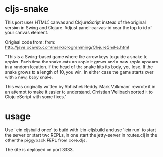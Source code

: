 # cljs-snake

This port uses HTML5 canvas and ClojureScript instead of
the original version in Swing and Clojure. Adjust
panel-canvas-id near the top to id of your canvas element.

Original code from:
from: http://java.ociweb.com/mark/programming/ClojureSnake.html

"This is a Swing-based game where the arrow keys to guide
a snake to apples.  Each time the snake eats an apple it
grows and a new apple appears in a random location.
If the head of the snake hits its body, you lose.
If the snake grows to a length of 10, you win.
In either case the game starts over with a new, baby snake.

This was originally written by Abhishek Reddy.  Mark Volkmann rewrote it
in an attempt to make it easier to understand.  Christian Weilbach
ported it to ClojureScript with some fixes."

# usage

Use 'lein cljsbuild once' to build with lein-cljsbuild and use 'lein
run' to start the server or start two REPLs, in one start the
jetty-server in routes.clj in the other the piggyback REPL from
core.cljs.

The site is deployed on port 3333.
